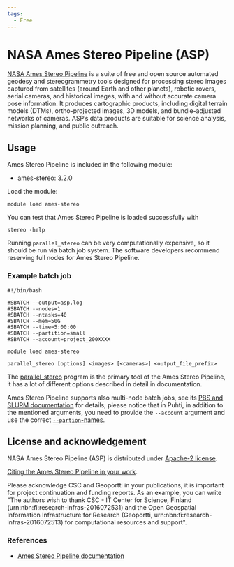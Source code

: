 ```yaml
---
tags:
  - Free
---
```


# NASA Ames Stereo Pipeline (ASP)

[NASA Ames Stereo Pipeline](https://stereopipeline.readthedocs.io/)  is a suite of free and open source automated geodesy and stereogrammetry tools designed for processing stereo images captured from satellites (around Earth and other planets), robotic rovers, aerial cameras, and historical images, with and without accurate camera pose information. It produces cartographic products, including digital terrain models (DTMs), ortho-projected images, 3D models, and bundle-adjusted networks of cameras. ASP’s data products are suitable for science analysis, mission planning, and public outreach. 

## Usage

Ames Stereo Pipeline is included in the following module:

* ames-stereo: 3.2.0

Load the module:

```
module load ames-stereo
```

You can test that Ames Stereo Pipeline is loaded successfully with

```
stereo -help
```

Running `parallel_stereo` can be very computationally expensive, so it should be run via batch job system. The software developers recommend reserving full nodes for Ames Stereo Pipeline.




### Example batch job

```
#!/bin/bash

#SBATCH --output=asp.log
#SBATCH --nodes=1
#SBATCH --ntasks=40
#SBATCH --mem=50G
#SBATCH --time=5:00:00
#SBATCH --partition=small
#SBATCH --account=project_200XXXX

module load ames-stereo

parallel_stereo [options] <images> [<cameras>] <output_file_prefix>
```

The [parallel_stereo](https://stereopipeline.readthedocs.io/en/latest/tools/parallel_stereo.html) program is the primary tool of the Ames Stereo Pipeline, it has a lot of different options described in detail in documentation.

Ames Stereo Pipeline supports also multi-node batch jobs, see its [PBS and SLURM documentation](https://stereopipeline.readthedocs.io/en/latest/examples.html#using-pbs-and-slurm) for details; please notice that in Puhti, in addition to the mentioned arguments, you need to provide the `--account` argument and use the correct [`--partion`-names](../computing/running/batch-job-partitions.md).


## License and acknowledgement

NASA Ames Stereo Pipeline (ASP) is distributed under [Apache-2 license](https://www.apache.org/licenses/LICENSE-2.0).

[Citing the Ames Stereo Pipeline in your work](https://stereopipeline.readthedocs.io/en/latest/introduction.html#citing-the-ames-stereo-pipeline-in-your-work). 

Please acknowledge CSC and Geoportti in your publications, it is important for project continuation and funding reports. As an example, you can write "The authors wish to thank CSC - IT Center for Science, Finland (urn:nbn:fi:research-infras-2016072531) and the Open Geospatial Information Infrastructure for Research (Geoportti, urn:nbn:fi:research-infras-2016072513) for computational resources and support".

### References

* [Ames Stereo Pipeline documentation](https://stereopipeline.readthedocs.io/)
